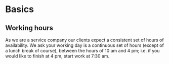 # Basics

## Working hours

As we are a service company our clients expect a consistent set of hours of availability. We ask
your working day is a continuous set of hours (except of a lunch break of course), between the hours
of 10 am and 4 pm; i.e. if you would like to finish at 4 pm, start work at 7:30 am.
